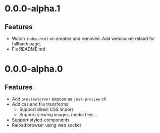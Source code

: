 # 0.0.0-alpha.1

## Features

- Watch `index.html` on created and removed. Add websocket reload for fallback page.
- Fix README.md

# 0.0.0-alpha.0

## Features

- Add `previewServer` expose as `jest-preview` cli
- Add css and file transforms
  - Support direct CSS import
  - Support viewing images, media files...
- Support styled-components
- Reload browser using web socket
